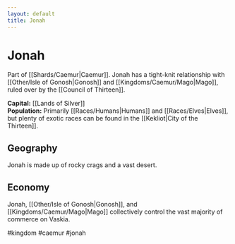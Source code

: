 ```yaml
---
layout: default
title: Jonah
---
```


# Jonah

Part of [[Shards/Caemur|Caemur]]. Jonah has a tight-knit relationship with [[Other/Isle of Gonosh|Gonosh]] and [[Kingdoms/Caemur/Mago|Mago]], ruled over by the [[Council of Thirteen]].

**Capital:** [[Lands of Silver]]<br>
**Population:** Primarily [[Races/Humans|Humans]] and [[Races/Elves|Elves]], but plenty of exotic races can be found in the [[Kekliot|City of the Thirteen]].

## Geography
Jonah is made up of rocky crags and a vast desert.

## Economy
Jonah, [[Other/Isle of Gonosh|Gonosh]], and [[Kingdoms/Caemur/Mago|Mago]] collectively control the vast majority of commerce on Vaskia.

#kingdom #caemur #jonah